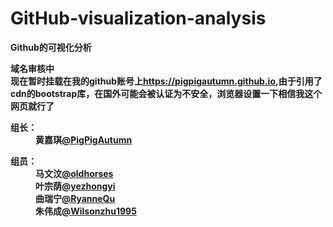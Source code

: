 ﻿# GitHub-visualization-analysis
<b>Github的可视化分析</b><br/>

<b>域名审核中</b><br/>
<b>现在暂时挂载在我的github账号上<a>https://pigpigautumn.github.io<a/>,由于引用了cdn的bootstrap库，在国外可能会被认证为不安全，浏览器设置一下相信我这个网页就行了
<b/>
<dl>
<dt>组长：</dt>
<dd>黄嘉琪<a href="https://github.com/PigPigAutumn">@PigPigAutumn</a></dd>
</dl>
<dl>
<dt>组员：</dt>
<dd>马文汶<a href="https://github.com/oldhorses">@oldhorses</a></dd>
<dd>叶宗荫<a href="https://github.com/yezhongyi">@yezhongyi</a></dd>
<dd>曲瑞宁<a href="https://github.com/RyanneQu">@RyanneQu</a></dd>
<dd>朱伟成<a href="https://github.com/Wilsonzhu1995">@Wilsonzhu1995</a></dd>
</dl>
